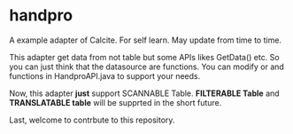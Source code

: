 # handpro
A example adapter of Calcite. For self learn. May update from time to time.

This adapter get data from not table but some APIs likes GetData() etc.
So you can just think that the datasource are functions. You can modify or and functions in HandproAPI.java to support your needs.

Now, this adapter **just** support SCANNABLE Table. **FILTERABLE Table** and **TRANSLATABLE table** will be supprted in the short future.

Last, welcome to contrbute to this repository.
